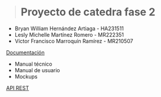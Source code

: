 ># Proyecto de catedra fase 2

- Bryan William Hernández Artiaga - HA231511
- Lesly Michelle Martínez Romero - MR222351
- Víctor Francisco Marroquín Ramírez - MR210507

[Documentación](https://drive.google.com/drive/folders/1CoklMD_zs5L4xh-QIa-a82wtGgBMy-jk?usp=sharing)

- Manual técnico
- Manual de usuario
- Mockups

[API REST](https://github.com/FEM12/API_El_Reloj.git)